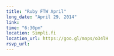 ```yaml
---
title: "Ruby FTW April"
long_date: "April 29, 2014"
link:
time: "6:30pm"
location: Simpli.fi
location_url: https://goo.gl/maps/o34lH
rsvp_url:
---
```

